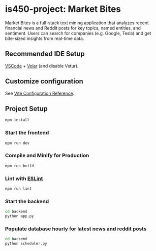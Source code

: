 # is450-project: Market Bites

Market Bites is a full-stack text mining application that analyzes recent financial news and Reddit posts for key topics, named entities, and sentiment. Users can search for companies (e.g. Google, Tesla) and get bite-sized insights from real-time data.

## Recommended IDE Setup

[VSCode](https://code.visualstudio.com/) + [Volar](https://marketplace.visualstudio.com/items?itemName=Vue.volar) (and disable Vetur).

## Customize configuration

See [Vite Configuration Reference](https://vite.dev/config/).

## Project Setup

```sh
npm install
```

### Start the frontend

```sh
npm run dev
```

### Compile and Minify for Production

```sh
npm run build
```

### Lint with [ESLint](https://eslint.org/)

```sh
npm run lint
```

### Start the backend
```sh
cd backend
python app.py
```

### Populate database hourly for latest news and reddit posts
```sh
cd backend
python scheduler.py
```
